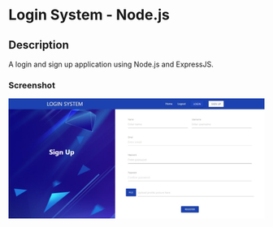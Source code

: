 # Login System - Node.js

## Description

A login and sign up application using Node.js and ExpressJS.

### Screenshot

![](public/images/login-system-nodejs-signup-page.jpg)
